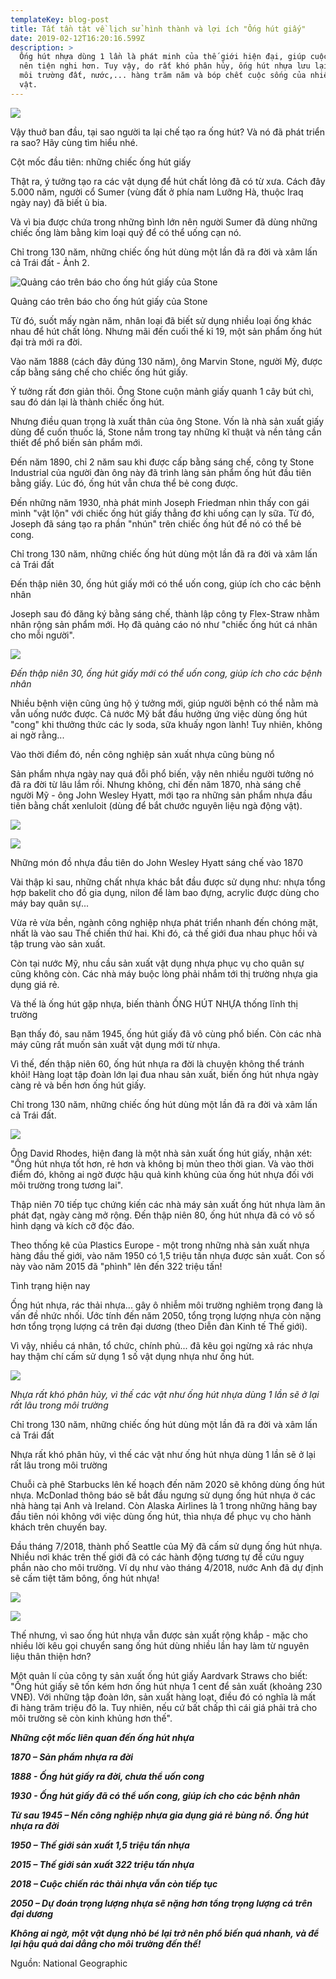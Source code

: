 ```yaml
---
templateKey: blog-post
title: Tất tần tật về lịch sử hình thành và lợi ích "Ống hút giấy"
date: 2019-02-12T16:20:16.599Z
description: >
  Ống hút nhựa dùng 1 lần là phát minh của thế giới hiện đại, giúp cuộc sống trở
  nên tiện nghi hơn. Tuy vậy, do rất khó phân hủy, ống hút nhựa lưu lại trong
  môi trường đất, nước,... hàng trăm năm và bóp chết cuộc sống của nhiều sinh
  vật.
---
```

![](/img/photo-1-1531839494402573996659.jpg)

Vậy thuở ban đầu, tại sao người ta lại chế tạo ra ống hút? Và nó đã phát triển ra sao? Hãy cùng tìm hiểu nhé.

Cột mốc đầu tiên: những chiếc ống hút giấy

Thật ra, ý tưởng tạo ra các vật dụng để hút chất lỏng đã có từ xưa. Cách đây 5.000 năm, người cổ Sumer (vùng đất ở phía nam Lưỡng Hà, thuộc Iraq ngày nay) đã biết ủ bia. 

Và vì bia được chứa trong những bình lớn nên người Sumer đã dùng những chiếc ống làm bằng kim loại quý để có thể uống cạn nó.

Chỉ trong 130 năm, những chiếc ống hút dùng một lần đã ra đời và xâm lấn cả Trái đất - Ảnh 2.

![Quảng cáo trên báo cho ống hút giấy của Stone](/img/photo-1-15318394995241097966574.jpg)

Quảng cáo trên báo cho ống hút giấy của Stone

Từ đó, suốt mấy ngàn năm, nhân loại đã biết sử dụng nhiều loại ống khác nhau để hút chất lỏng. Nhưng mãi đến cuối thế kỉ 19, một sản phẩm ống hút đại trà mới ra đời.

Vào năm 1888 (cách đây đúng 130 năm), ông Marvin Stone, người Mỹ, được cấp bằng sáng chế cho chiếc ống hút giấy.

Ý tưởng rất đơn giản thôi. Ông Stone cuộn mảnh giấy quanh 1 cây bút chì, sau đó dán lại là thành chiếc ống hút.

Nhưng điều quan trọng là xuất thân của ông Stone. Vốn là nhà sản xuất giấy dùng để cuốn thuốc lá, Stone nắm trong tay những kĩ thuật và nền tảng cần thiết để phổ biến sản phẩm mới.

Đến năm 1890, chỉ 2 năm sau khi được cấp bằng sáng chế, công ty Stone Industrial của người đàn ông này đã trình làng sản phẩm ống hút đầu tiên bằng giấy. Lúc đó, ống hút vẫn chưa thể bẻ cong được.

Đến những năm 1930, nhà phát minh Joseph Friedman nhìn thấy con gái mình "vật lộn" với chiếc ống hút giấy thẳng đơ khi uống cạn ly sữa. Từ đó, Joseph đã sáng tạo ra phần "nhún" trên chiếc ống hút để nó có thể bẻ cong.

Chỉ trong 130 năm, những chiếc ống hút dùng một lần đã ra đời và xâm lấn cả Trái đất

Đến thập niên 30, ống hút giấy mới có thể uốn cong, giúp ích cho các bệnh nhân

Joseph sau đó đăng ký bằng sáng chế, thành lập công ty Flex-Straw nhằm nhân rộng sản phẩm mới. Họ đã quảng cáo nó như "chiếc ống hút cá nhân cho mỗi người".

![](/img/photo-2-1531839499527230704663.jpg)

_Đến thập niên 30, ống hút giấy mới có thể uốn cong, giúp ích cho các bệnh nhân_

Nhiều bệnh viện cũng ủng hộ ý tưởng mới, giúp người bệnh có thể nằm mà vẫn uống nước được. Cả nước Mỹ bắt đầu hưởng ứng việc dùng ống hút "cong" khi thưởng thức các ly soda, sữa khuấy ngon lành! Tuy nhiên, không ai ngờ rằng...

Vào thời điểm đó, nền công nghiệp sản xuất nhựa cũng bùng nổ

Sản phẩm nhựa ngày nay quá đỗi phổ biến, vậy nên nhiều người tưởng nó đã ra đời từ lâu lắm rồi. Nhưng không, chỉ đến năm 1870, nhà sáng chế người Mỹ - ông John Wesley Hyatt, mới tạo ra những sản phẩm nhựa đầu tiên bằng chất xenluloit (dùng để bắt chước nguyên liệu ngà động vật).

![](/img/photo-3-15318394995291496556230.jpg)

![](/img/6-15318404015151873727072.jpg)

Những món đồ nhựa đầu tiên do John Wesley Hyatt sáng chế vào 1870

Vài thập kỉ sau, những chất nhựa khác bắt đầu được sử dụng như: nhựa tổng hợp bakelit cho đồ gia dụng, nilon để làm bao đựng, acrylic được dùng cho máy bay quân sự...

Vừa rẻ vừa bền, ngành công nghiệp nhựa phát triển nhanh đến chóng mặt, nhất là vào sau Thế chiến thứ hai. Khi đó, cả thế giới đua nhau phục hồi và tập trung vào sản xuất.

Còn tại nước Mỹ, nhu cầu sản xuất vật dụng nhựa phục vụ cho quân sự cũng không còn. Các nhà máy buộc lòng phải nhắm tới thị trường nhựa gia dụng giá rẻ.

Và thế là ống hút gặp nhựa, biến thành ỐNG HÚT NHỰA thống lĩnh thị trường

Bạn thấy đó, sau năm 1945, ống hút giấy đã vô cùng phổ biến. Còn các nhà máy cũng rất muốn sản xuất vật dụng mới từ nhựa.

Vì thế, đến thập niên 60, ống hút nhựa ra đời là chuyện không thể tránh khỏi! Hàng loạt tập đoàn lớn lại đua nhau sản xuất, biến ống hút nhựa ngày càng rẻ và bền hơn ống hút giấy.

Chỉ trong 130 năm, những chiếc ống hút dùng một lần đã ra đời và xâm lấn cả Trái đất.

![](/img/congtycophannhuathucphamstd73t82j3f-15318406780521896298061.jpg)

Ông David Rhodes, hiện đang là một nhà sản xuất ống hút giấy, nhận xét: "Ống hút nhựa tốt hơn, rẻ hơn và không bị mủn theo thời gian. Và vào thời điểm đó, không ai ngờ được hậu quả kinh khủng của ống hút nhựa đối với môi trường trong tương lai".

Thập niên 70 tiếp tục chứng kiến các nhà máy sản xuất ống hút nhựa làm ăn phát đạt, ngày càng mở rộng. Đến thập niên 80, ống hút nhựa đã có vô số hình dạng và kích cỡ độc đáo.

Theo thống kê của Plastics Europe - một trong những nhà sản xuất nhựa hàng đầu thế giới, vào năm 1950 có 1,5 triệu tấn nhựa được sản xuất. Con số này vào năm 2015 đã "phình" lên đến 322 triệu tấn!

Tình trạng hiện nay

Ống hút nhựa, rác thải nhựa... gây ô nhiễm môi trường nghiêm trọng đang là vấn đề nhức nhối. Ước tính đến năm 2050, tổng trọng lượng nhựa còn nặng hơn tổng trọng lượng cá trên đại dương (theo Diễn đàn Kinh tế Thế giới).

Vì vậy, nhiều cá nhân, tổ chức, chính phủ... đã kêu gọi ngừng xả rác nhựa hay thậm chí cấm sử dụng 1 số vật dụng nhựa như ống hút.

![](/img/photo-4-1531839499532812947904.jpg)

_Nhựa rất khó phân hủy, vì thế các vật như ống hút nhựa dùng 1 lần sẽ ở lại rất lâu trong môi trường_

Chỉ trong 130 năm, những chiếc ống hút dùng một lần đã ra đời và xâm lấn cả Trái đất

Nhựa rất khó phân hủy, vì thế các vật như ống hút nhựa dùng 1 lần sẽ ở lại rất lâu trong môi trường

Chuỗi cà phê Starbucks lên kế hoạch đến năm 2020 sẽ không dùng ống hút nhựa. McDonlad thông báo sẽ bắt đầu ngưng sử dụng ống hút nhựa ở các nhà hàng tại Anh và Ireland. Còn Alaska Airlines là 1 trong những hãng bay đầu tiên nói không với việc dùng ống hút, thìa nhựa để phục vụ cho hành khách trên chuyến bay.

Đầu tháng 7/2018, thành phố Seattle của Mỹ đã cấm sử dụng ống hút nhựa. Nhiều nơi khác trên thế giới đã có các hành động tương tự để cứu nguy phần nào cho môi trường. Ví dụ như vào tháng 4/2018, nước Anh đã dự định sẽ cấm tiệt tăm bông, ống hút nhựa!

![](/img/lost-bird-ong-hut-co-giai-phap-bao-ve-moi-truong-1-15318408912161312227384.jpg)

![](/img/ly-do-tai-sao-ban-nen-han-che-dung-ong-hut-nhua-43-6862-1531840923367174847530.jpg)

Thế nhưng, vì sao ống hút nhựa vẫn được sản xuất rộng khắp - mặc cho nhiều lời kêu gọi chuyển sang ống hút dùng nhiều lần hay làm từ nguyên liệu thân thiện hơn?

Một quản lí của công ty sản xuất ống hút giấy Aardvark Straws cho biết: "Ống hút giấy sẽ tốn kém hơn ống hút nhựa 1 cent để sản xuất (khoảng 230 VNĐ). Với những tập đoàn lớn, sản xuất hàng loạt, điều đó có nghĩa là mất đi hàng trăm triệu đô la. Tuy nhiên, nếu cứ bất chấp thì cái giá phải trả cho môi trường sẽ còn kinh khủng hơn thế".

**_Những cột mốc liên quan đến ống hút nhựa_**

**_1870 – Sản phẩm nhựa ra đời_**

**_1888 - Ống hút giấy ra đời, chưa thể uốn cong_**

**_1930 - Ống hút giấy đã có thể uốn cong, giúp ích cho các bệnh nhân_**

**_Từ sau 1945 – Nền công nghiệp nhựa gia dụng giá rẻ bùng nổ. Ống hút nhựa ra đời_**

**_1950 – Thế giới sản xuất 1,5 triệu tấn nhựa_**

**_2015 – Thế giới sản xuất 322 triệu tấn nhựa_**

**_2018 – Cuộc chiến rác thải nhựa vẫn còn tiếp tục_**

**_2050 – Dự đoán trọng lượng nhựa sẽ nặng hơn tổng trọng lượng cá trên đại dương_**

**_Không ai ngờ, một vật dụng nhỏ bé lại trở nên phổ biến quá nhanh, và để lại hậu quả dai dẳng cho môi trường đến thế!_**

Nguồn: National Geographic
